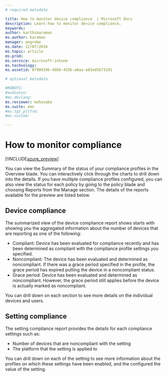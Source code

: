 ```yaml
---
# required metadata

title: How to monitor device compliance  | Microsoft Docs
description: Learn how to monitor device compliance.
keywords:
author: karthikaraman
ms.author: karaman
manager: angrobe
ms.date: 12/07/2016
ms.topic: article
ms.prod:
ms.service: microsoft-intune
ms.technology:
ms.assetid: 0790934b-48b9-435b-a8aa-e83ed5b73191

# optional metadata

#ROBOTS:
#audience:
#ms.devlang:
ms.reviewer: muhosabe
ms.suite: ems
#ms.tgt_pltfrm:
#ms.custom:

---
```

# How to monitor compliance

[!INCLUDE[azure_preview](../includes/azure_preview.md)]

You can view the Summary of the status of your compliance profiles in the Overview blade.
You can interactively click through the charts to drill down into the details. If you have multiple compliance profiles configured, you can also view the status for each policy by going to the policy blade and choosing Reports from the Manage section.  The details of the reports available for the preview are listed below.

##  Device compliance

The summarized view of the device compliance report shows starts with showing you the aggregated information about the number of devices that are reporting as one of the following:

- Compliant: Device has been evaluated for compliance recently and has been determined as compliant with the compliance profile settings you specified.
- Noncompliant: The device has been evaluated and determined as noncompliant.  If there was a grace period specified in the profile, the grace period has expired putting the device in a noncompliant status.
- Grace period: Device has been evaluated and determined as noncompliant. However, the grace period still applies before the device is actually marked as noncompliant.

You can drill down on each section to see more details on the individual devices and users.

## Setting compliance

The setting compliance report provides the details for each compliance settings such as:

- Number of devices that are noncompliant with the setting
- The platform that the setting is applied to

You can drill down on each of the setting to see more information about the profiles on which these settings have been enabled, and the configured the value of the setting.
